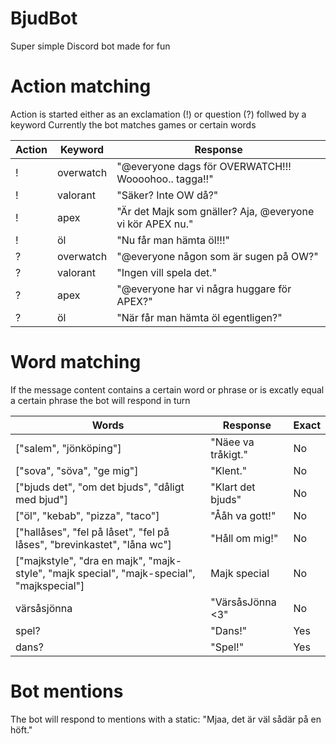 # BjudBot

Super simple Discord bot made for fun

# Action matching

Action is started either as an exclamation (!) or question (?) follwed by a keyword
Currently the bot matches games or certain words

| Action | Keyword   | Response                                                  |
| ------ | --------- | --------------------------------------------------------- |
| !      | overwatch | "@everyone dags för OVERWATCH!!! Woooohoo.. tagga!!"      |
| !      | valorant  | "Säker? Inte OW då?"                                      |
| !      | apex      | "Är det Majk som gnäller? Aja, @everyone vi kör APEX nu." |
| !      | öl        | "Nu får man hämta öl!!!"                                  |
| ?      | overwatch | "@everyone någon som är sugen på OW?"                     |
| ?      | valorant  | "Ingen vill spela det."                                   |
| ?      | apex      | "@everyone har vi några huggare för APEX?"                |
| ?      | öl        | "När får man hämta öl egentligen?"                        |

# Word matching

If the message content contains a certain word or phrase or is excatly equal a certain phrase the bot will respond in turn

| Words                                                                                     | Response           | Exact |
| ----------------------------------------------------------------------------------------- | ------------------ | ----- |
| ["salem", "jönköping"]                                                                    | "Näee va tråkigt." | No    |
| ["sova", "söva", "ge mig"]                                                                | "Klent."           | No    |
| ["bjuds det", "om det bjuds", "dåligt med bjud"]                                          | "Klart det bjuds"  | No    |
| ["öl", "kebab", "pizza", "taco"]                                                          | "Ååh va gott!"     | No    |
| ["hallåses", "fel på låset", "fel på låses", "brevinkastet", "låna wc"]                   | "Håll om mig!"     | No    |
| ["majkstyle", "dra en majk", "majk-style", "majk special", "majk-special", "majkspecial"] | Majk special       | No    |
| värsåsjönna                                                                               | "VärsåsJönna <3"   | No    |
| spel?                                                                                     | "Dans!"            | Yes   |
| dans?                                                                                     | "Spel!"            | Yes   |

# Bot mentions

The bot will respond to mentions with a static: "Mjaa, det är väl sådär på en höft."
